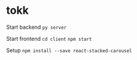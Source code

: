 # tokk
Start backend
`py server`

Start frontend
`cd client`
`npm start`

Setup
`npm install --save react-stacked-carousel`
